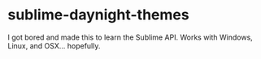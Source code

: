sublime-daynight-themes
=======================

I got bored and made this to learn the Sublime API. Works with Windows, Linux, and OSX... hopefully.
